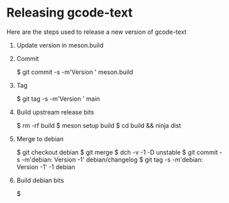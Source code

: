 # Releasing gcode-text

Here are the steps used to release a new version of gcode-text

 1. Update version in meson.build

 2. Commit

	$ git commit -s -m'Version <xxx>' meson.build

 3. Tag

	$ git tag -s -m'Version <xxx>' <xxx> main

 4. Build upstream release bits

	$ rm -rf build
	$ meson setup build
	$ cd build && ninja dist

 5. Merge to debian

	$ git checkout debian
	$ git merge <xxx>
	$ dch -v <xxx>-1 -D unstable
	$ git commit -s -m'debian: Version <xxx>-1' debian/changelog
	$ git tag -s -m'debian: Version <xxx>-1' <xxx>-1 debian

 6. Build debian bits

	$ 

